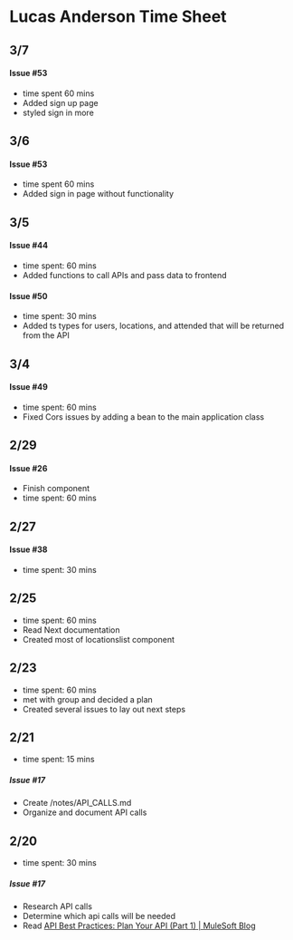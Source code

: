 # Lucas Anderson Time Sheet

## 3/7
#### Issue #53
- time spent 60 mins
- Added sign up page
- styled sign in more

## 3/6
#### Issue #53
- time spent 60 mins
- Added sign in page without functionality

## 3/5
#### Issue #44
- time spent: 60 mins
- Added functions to call APIs and pass data to frontend

#### Issue #50
- time spent: 30 mins
- Added ts types for users, locations, and attended that will be returned from the API

## 3/4
#### Issue #49
- time spent: 60 mins
- Fixed Cors issues by adding a bean to the main application class

## 2/29
#### Issue #26
- Finish component
- time spent: 60 mins

## 2/27
#### Issue #38
- time spent: 30 mins

## 2/25
- time spent: 60 mins
- Read Next documentation
- Created most of locationslist component

## 2/23
- time spent: 60 mins
- met with group and decided a plan
- Created several issues to lay out next steps

## 2/21
- time spent: 15 mins
##### Issue #17
- Create /notes/API_CALLS.md
- Organize and document API calls

## 2/20
- time spent: 30 mins
##### Issue #17
- Research API calls
- Determine which api calls will be needed
- Read [API Best Practices: Plan Your API (Part 1) | MuleSoft Blog](https://blogs.mulesoft.com/dev-guides/api-design/api-best-practices-series-plan/)